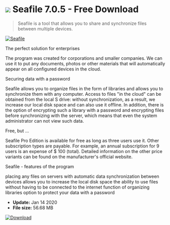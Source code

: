 # ![](https://cdn.softexe.net/static/icon/6/seafile-8256.png) Seafile 7.0.5 - Free Download

> Seafile is a tool that allows you to share and synchronize files between multiple devices.

[![Seafile](https://gallery.dpcdn.pl/imgc/Tools/90966/g_-_420x350_1.5_-_x8d7bc4da-6468-4445-ab38-e446793677c1.jpg)](https://softexe.net/win/disks-files/compare-sync/seafile:hbef.html)

The perfect solution for enterprises
 
 The program was created for corporations and smaller companies. We can use it to put any documents, photos or other materials that will automatically appear on all configured devices in the cloud.
 
 Securing data with a password
 
 Seafile allows you to organize files in the form of libraries and allows you to synchronize them with any computer. Access to files "in the cloud" can be obtained from the local S drive: without synchronization, as a result, we increase our local disk space and can also use it offline. In addition, there is the option of encrypting such a library with a password and encrypting files before synchronizing with the server, which means that even the system administrator can not view such data.
 
 Free, but ...
 
 Seafile Pro Edition is available for free as long as three users use it. Other subscription types are payable. For example, an annual subscription for 9 users is an expense of $ 100 (total). Detailed information on the other price variants can be found on the manufacturer's official website.
 
 Seafile - features of the program
 
 placing any files on servers with automatic data synchronization between devices
 allows you to increase the local disk space
 the ability to use files without having to be connected to the internet
 function of organizing libraries
 option to protect your data with a password


- **Update:** Jan 14 2020
- **File size:** 56.68 MB

[![Download](https://cdn.softexe.net/static/img/download.png)](https://softexe.net/win/disks-files/compare-sync/seafile:hbef.html)


